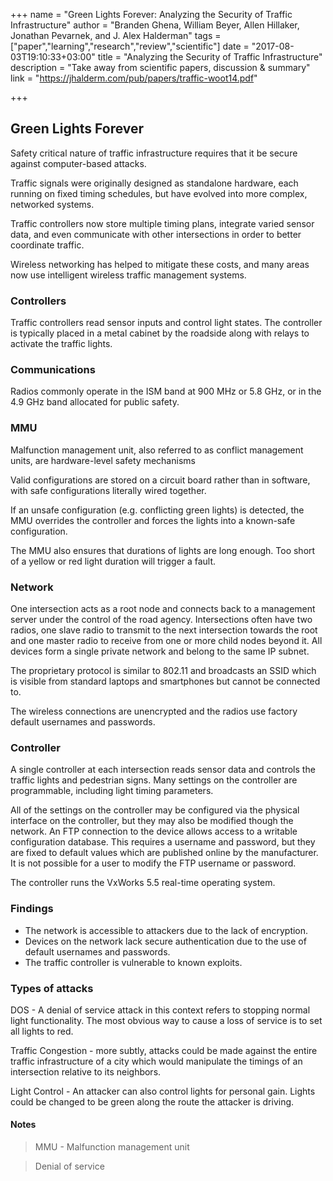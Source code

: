 +++
name = "Green Lights Forever: Analyzing the Security of Traffic Infrastructure"
author = "Branden Ghena, William Beyer, Allen Hillaker, Jonathan Pevarnek, and J. Alex Halderman"
tags = ["paper","learning","research","review","scientific"]
date = "2017-08-03T19:10:33+03:00"
title = "Analyzing the Security of Traffic Infrastructure"
description = "Take away from scientific papers, discussion & summary"
link = "https://jhalderm.com/pub/papers/traffic-woot14.pdf"

+++

## Green Lights Forever

Safety critical nature of traffic infrastructure requires that
it be secure against computer-based attacks.

Traffic signals were originally designed as standalone hardware,
each running on fixed timing schedules, but have evolved into more
complex, networked systems.

Traffic controllers now store multiple timing plans, integrate varied
sensor data, and even communicate with other intersections in order
to better coordinate traffic.

Wireless networking has helped to mitigate
these costs, and many areas now use intelligent wireless
traffic management systems.

### Controllers

Traffic controllers read sensor inputs and control light
states. The controller is typically placed in a metal cabinet
by the roadside along with relays to activate the traffic lights.

### Communications

Radios commonly operate in the ISM band at 900 MHz or 5.8 GHz,
or in the 4.9 GHz band allocated for public safety.

### MMU

Malfunction management unit, also referred to as conflict management
units, are hardware-level safety mechanisms

Valid configurations are stored on a circuit board rather than
in software, with safe configurations literally wired together.

If an unsafe configuration (e.g. conflicting green lights) is
detected, the MMU overrides the controller and forces
the lights into a known-safe configuration.

The MMU also ensures that durations of lights are long enough.
Too short of a yellow or red light duration will trigger a fault.

### Network

One intersection acts as a root node and connects back to a
management server under the control of the road agency.
Intersections often have two radios, one slave radio to transmit
to the next intersection towards the root and one master
radio to receive from one or more
child nodes beyond it. All devices form a single private
network and belong to the same IP subnet.

The proprietary protocol is similar to 802.11 and
broadcasts an SSID which is visible from standard laptops
and smartphones but cannot be connected to.

The wireless connections are unencrypted and the radios
use factory default usernames and passwords.

### Controller

A single controller at each intersection reads sensor data
and controls the traffic lights and pedestrian signs. Many
settings on the controller are programmable, including
light timing parameters.

All of the settings on the controller may be configured
via the physical interface on the controller, but they may
also be modified though the network. An FTP connection
to the device allows access to a writable configuration
database. This requires a username and password, but
they are fixed to default values which are published online
by the manufacturer. It is not possible for a user to modify
the FTP username or password.

The controller runs the VxWorks 5.5 real-time operating system.

### Findings

 - The network is accessible to attackers due to the lack of encryption.
 - Devices on the network lack secure authentication due to the use of default usernames and passwords.
 - The traffic controller is vulnerable to known exploits.

### Types of attacks

DOS - A denial of service attack in this context refers to stopping normal light functionality.
  The most obvious way to cause a loss of service is to set all lights to red.

Traffic Congestion - more subtly, attacks could be made against the entire traffic infrastructure
  of a city which would manipulate the timings of an intersection relative to its neighbors.

Light Control - An attacker can also control lights for personal gain.
  Lights could be changed to be green along the route the attacker is driving.

#### Notes

> MMU - Malfunction management unit

> Denial of service
